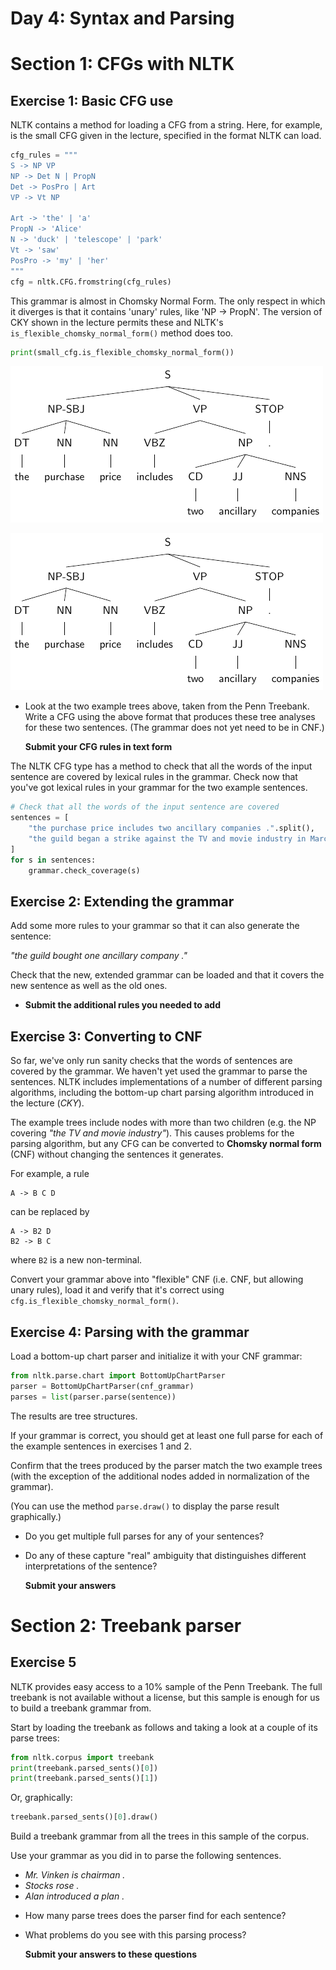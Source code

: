 Day 4: Syntax and Parsing
=========================

# Section 1: CFGs with NLTK

## Exercise 1: Basic CFG use

NLTK contains a method for loading a CFG from a string.
Here, for example, is the small CFG given in the lecture,
specified in the format NLTK can load.

````python
cfg_rules = """
S -> NP VP
NP -> Det N | PropN
Det -> PosPro | Art
VP -> Vt NP

Art -> 'the' | 'a'
PropN -> 'Alice'
N -> 'duck' | 'telescope' | 'park'
Vt -> 'saw'
PosPro -> 'my' | 'her'
"""
cfg = nltk.CFG.fromstring(cfg_rules)
````

This grammar is almost in Chomsky Normal Form.
The only respect in which it diverges is that it
contains 'unary' rules, like 'NP -> PropN'.
The version of CKY shown in the lecture permits
these and NLTK's `is_flexible_chomsky_normal_form()`
method does too.

````python
print(small_cfg.is_flexible_chomsky_normal_form())
````

![Example tree 1](example_tree1.png "Example tree 1")

![Example tree 2](example_tree1.png "Example tree 2")

 * Look at the two example trees above, taken from the Penn Treebank.
   Write a CFG using the above format that produces
   these tree analyses for these two sentences.
   (The grammar does not yet need to be in CNF.)

   **Submit your CFG rules in text form**


The NLTK CFG type has a method to check that
all the words of the input sentence are covered
by lexical rules in the grammar. Check now that
you've got lexical rules in your grammar for the
two example sentences.

````python
# Check that all the words of the input sentence are covered
sentences = [
    "the purchase price includes two ancillary companies .".split(),
    "the guild began a strike against the TV and movie industry in March 1988 .".split(),
]
for s in sentences:
    grammar.check_coverage(s)
````


## Exercise 2: Extending the grammar

Add some more rules to your grammar so that it can
also generate the sentence:

*"the guild bought one ancillary company ."*

Check that the new, extended grammar can be loaded
and that it covers the new sentence as well as the old
ones.

 * **Submit the additional rules you needed to add**


## Exercise 3: Converting to CNF

So far, we've only run sanity checks that the words
of sentences are covered by the grammar. We haven't
yet used the grammar to parse the sentences.
NLTK includes implementations of a number of different
parsing algorithms, including the bottom-up chart parsing
algorithm introduced in the lecture (*CKY*).

The example trees include nodes with more than two
children (e.g. the NP covering *"the TV and movie
industry"*). This causes problems for the parsing
algorithm, but any CFG can be converted to
**Chomsky normal form** (CNF) without
changing the sentences it generates.

For example, a rule
````
A -> B C D
````
can be replaced by
````
A -> B2 D
B2 -> B C
````
where `B2` is a new non-terminal.

Convert your grammar above into "flexible" CNF
(i.e. CNF, but allowing unary rules), load it and
verify that it's correct using
`cfg.is_flexible_chomsky_normal_form()`.



## Exercise 4: Parsing with the grammar

Load a bottom-up chart parser and initialize it with
your CNF grammar:

````python
from nltk.parse.chart import BottomUpChartParser
parser = BottomUpChartParser(cnf_grammar)
parses = list(parser.parse(sentence))
````

The results are tree structures.

If your grammar is correct, you should get at least
one full parse for each of the example sentences in
exercises 1 and 2.

Confirm that the trees produced by the parser match
the two example trees (with the exception of the
additional nodes added in normalization of the grammar).

(You can use the method `parse.draw()` to display the
parse result graphically.)

 * Do you get multiple full parses for any of your
   sentences?
 * Do any of these capture "real" ambiguity
   that distinguishes different interpretations of the
   sentence?

   **Submit your answers**






# Section 2: Treebank parser


## Exercise 5

NLTK provides easy access to a 10% sample of the Penn
Treebank. The full treebank is not available without a
license, but this sample is enough for us to build a
treebank grammar from.

Start by loading the treebank as follows and taking a
look at a couple of its parse trees:

````python
from nltk.corpus import treebank
print(treebank.parsed_sents()[0])
print(treebank.parsed_sents()[1])
````

Or, graphically:

````python
treebank.parsed_sents()[0].draw()
````

Build a treebank grammar from all the trees in this sample
of the corpus.

Use your grammar as you did in  to parse the following
sentences.

 - *Mr. Vinken is chairman .*
 - *Stocks rose .*
 - *Alan introduced a plan .*

 * How many parse trees does the parser find
   for each sentence?
 * What problems do you see with this parsing
   process?

   **Submit your answers to these questions**
